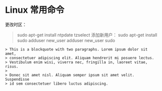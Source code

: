 # Linux 常用命令

更改时区：

  > sudo apt-get install ntpdate
  > tzselect
添加新用户：
  > sudo apt-get install sudo
  > adduser new_user
  > adduser new_user sudo
  
    > This is a blockquote with two paragraphs. Lorem ipsum dolor sit amet,
    > consectetuer adipiscing elit. Aliquam hendrerit mi posuere lectus.
    > Vestibulum enim wisi, viverra nec, fringilla in, laoreet vitae, risus.
    > 
    > Donec sit amet nisl. Aliquam semper ipsum sit amet velit. Suspendisse
    > id sem consectetuer libero luctus adipiscing.
